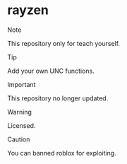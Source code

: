 # rayzen

> [!NOTE]  
> This repository only for teach yourself.

> [!TIP]
> Add your own UNC functions.

> [!IMPORTANT]  
> This repository no longer updated.

> [!WARNING]  
> Licensed.

> [!CAUTION]
> You can banned roblox for exploiting.

